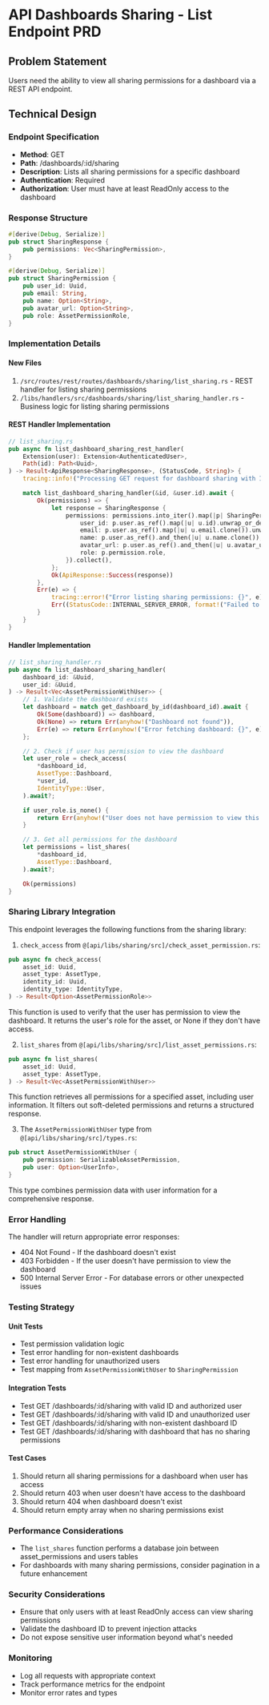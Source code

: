 # API Dashboards Sharing - List Endpoint PRD

## Problem Statement
Users need the ability to view all sharing permissions for a dashboard via a REST API endpoint.

## Technical Design

### Endpoint Specification
- **Method**: GET
- **Path**: /dashboards/:id/sharing
- **Description**: Lists all sharing permissions for a specific dashboard
- **Authentication**: Required
- **Authorization**: User must have at least ReadOnly access to the dashboard

### Response Structure
```rust
#[derive(Debug, Serialize)]
pub struct SharingResponse {
    pub permissions: Vec<SharingPermission>,
}

#[derive(Debug, Serialize)]
pub struct SharingPermission {
    pub user_id: Uuid,
    pub email: String,
    pub name: Option<String>,
    pub avatar_url: Option<String>,
    pub role: AssetPermissionRole,
}
```

### Implementation Details

#### New Files
1. `/src/routes/rest/routes/dashboards/sharing/list_sharing.rs` - REST handler for listing sharing permissions
2. `/libs/handlers/src/dashboards/sharing/list_sharing_handler.rs` - Business logic for listing sharing permissions

#### REST Handler Implementation
```rust
// list_sharing.rs
pub async fn list_dashboard_sharing_rest_handler(
    Extension(user): Extension<AuthenticatedUser>,
    Path(id): Path<Uuid>,
) -> Result<ApiResponse<SharingResponse>, (StatusCode, String)> {
    tracing::info!("Processing GET request for dashboard sharing with ID: {}, user_id: {}", id, user.id);

    match list_dashboard_sharing_handler(&id, &user.id).await {
        Ok(permissions) => {
            let response = SharingResponse {
                permissions: permissions.into_iter().map(|p| SharingPermission {
                    user_id: p.user.as_ref().map(|u| u.id).unwrap_or_default(),
                    email: p.user.as_ref().map(|u| u.email.clone()).unwrap_or_default(),
                    name: p.user.as_ref().and_then(|u| u.name.clone()),
                    avatar_url: p.user.as_ref().and_then(|u| u.avatar_url.clone()),
                    role: p.permission.role,
                }).collect(),
            };
            Ok(ApiResponse::Success(response))
        },
        Err(e) => {
            tracing::error!("Error listing sharing permissions: {}", e);
            Err((StatusCode::INTERNAL_SERVER_ERROR, format!("Failed to list sharing permissions: {}", e)))
        }
    }
}
```

#### Handler Implementation
```rust
// list_sharing_handler.rs
pub async fn list_dashboard_sharing_handler(
    dashboard_id: &Uuid,
    user_id: &Uuid,
) -> Result<Vec<AssetPermissionWithUser>> {
    // 1. Validate the dashboard exists
    let dashboard = match get_dashboard_by_id(dashboard_id).await {
        Ok(Some(dashboard)) => dashboard,
        Ok(None) => return Err(anyhow!("Dashboard not found")),
        Err(e) => return Err(anyhow!("Error fetching dashboard: {}", e)),
    };

    // 2. Check if user has permission to view the dashboard
    let user_role = check_access(
        *dashboard_id,
        AssetType::Dashboard,
        *user_id,
        IdentityType::User,
    ).await?;

    if user_role.is_none() {
        return Err(anyhow!("User does not have permission to view this dashboard"));
    }

    // 3. Get all permissions for the dashboard
    let permissions = list_shares(
        *dashboard_id,
        AssetType::Dashboard,
    ).await?;

    Ok(permissions)
}
```

### Sharing Library Integration
This endpoint leverages the following functions from the sharing library:

1. `check_access` from `@[api/libs/sharing/src]/check_asset_permission.rs`:
```rust
pub async fn check_access(
    asset_id: Uuid,
    asset_type: AssetType,
    identity_id: Uuid,
    identity_type: IdentityType,
) -> Result<Option<AssetPermissionRole>>
```
This function is used to verify that the user has permission to view the dashboard. It returns the user's role for the asset, or None if they don't have access.

2. `list_shares` from `@[api/libs/sharing/src]/list_asset_permissions.rs`:
```rust
pub async fn list_shares(
    asset_id: Uuid,
    asset_type: AssetType,
) -> Result<Vec<AssetPermissionWithUser>>
```
This function retrieves all permissions for a specified asset, including user information. It filters out soft-deleted permissions and returns a structured response.

3. The `AssetPermissionWithUser` type from `@[api/libs/sharing/src]/types.rs`:
```rust
pub struct AssetPermissionWithUser {
    pub permission: SerializableAssetPermission,
    pub user: Option<UserInfo>,
}
```
This type combines permission data with user information for a comprehensive response.

### Error Handling
The handler will return appropriate error responses:
- 404 Not Found - If the dashboard doesn't exist
- 403 Forbidden - If the user doesn't have permission to view the dashboard
- 500 Internal Server Error - For database errors or other unexpected issues

### Testing Strategy

#### Unit Tests
- Test permission validation logic
- Test error handling for non-existent dashboards
- Test error handling for unauthorized users
- Test mapping from `AssetPermissionWithUser` to `SharingPermission`

#### Integration Tests
- Test GET /dashboards/:id/sharing with valid ID and authorized user
- Test GET /dashboards/:id/sharing with valid ID and unauthorized user
- Test GET /dashboards/:id/sharing with non-existent dashboard ID
- Test GET /dashboards/:id/sharing with dashboard that has no sharing permissions

#### Test Cases
1. Should return all sharing permissions for a dashboard when user has access
2. Should return 403 when user doesn't have access to the dashboard
3. Should return 404 when dashboard doesn't exist
4. Should return empty array when no sharing permissions exist

### Performance Considerations
- The `list_shares` function performs a database join between asset_permissions and users tables
- For dashboards with many sharing permissions, consider pagination in a future enhancement

### Security Considerations
- Ensure that only users with at least ReadOnly access can view sharing permissions
- Validate the dashboard ID to prevent injection attacks
- Do not expose sensitive user information beyond what's needed

### Monitoring
- Log all requests with appropriate context
- Track performance metrics for the endpoint
- Monitor error rates and types
